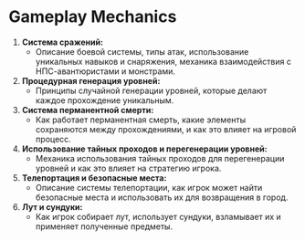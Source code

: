 ﻿# **Gameplay Mechanics**

1. **Система сражений:**
	- Описание боевой системы, типы атак, использование уникальных навыков и снаряжения, механика взаимодействия с НПС-авантюристами и монстрами.
2. **Процедурная генерация уровней:**
	- Принципы случайной генерации уровней, которые делают каждое прохождение уникальным.
3. **Система перманентной смерти:**
	- Как работает перманентная смерть, какие элементы сохраняются между прохождениями, и как это влияет на игровой процесс.
4. **Использование тайных проходов и перегенерации уровней:**
	- Механика использования тайных проходов для перегенерации уровней и как это влияет на стратегию игрока.
5. **Телепортация и безопасные места:**
	- Описание системы телепортации, как игрок может найти безопасные места и использовать их для возвращения в город.
6. **Лут и сундуки:**
	- Как игрок собирает лут, использует сундуки, взламывает их и применяет полученные предметы.